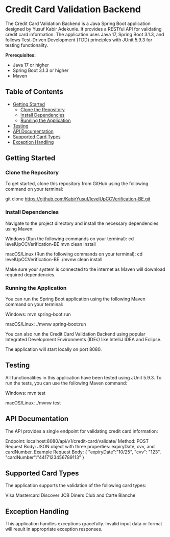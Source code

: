 # Credit Card Validation Backend

The Credit Card Validation Backend is a Java Spring Boot application designed by Yusuf Kabir Adekunle. It provides a RESTful API for validating credit card information. The application uses Java 17, Spring Boot 3.1.3, and follows Test-Driven Development (TDD) principles with JUnit 5.9.3 for testing functionality.

**Prerequisites:**
- Java 17 or higher
- Spring Boot 3.1.3 or higher
- Maven

## Table of Contents

- [Getting Started](#getting-started)
    - [Clone the Repository](#clone-the-repository)
    - [Install Dependencies](#install-dependencies)
    - [Running the Application](#running-the-application)
- [Testing](#testing)
- [API Documentation](#api-documentation)
- [Supported Card Types](#Supported-card-types)
- [Exception Handling](#exception-handling)

## Getting Started

### Clone the Repository

To get started, clone this repository from GitHub using the following command on your terminal:

git clone https://github.com/KabirYusuf/levelUpCCVerification-BE.git

### Install Dependencies
Navigate to the project directory and install the necessary dependencies using Maven:

Windows (Run the following commands on your terminal):
cd levelUpCCVerification-BE
mvn clean install

macOS/Linux (Run the following commands on your terminal):
cd levelUpCCVerification-BE
./mvnw clean install

Make sure your system is connected to the internet as Maven will download required dependencies.

### Running the Application
You can run the Spring Boot application using the following Maven command on your terminal:

Windows:
mvn spring-boot:run

macOS/Linux:
./mvnw spring-boot:run

You can also run the Credit Card Validation Backend using popular Integrated Development Environments (IDEs) like IntelliJ IDEA and Eclipse.

The application will start locally on port 8080.

## Testing
All functionalities in this application have been tested using JUnit 5.9.3. To run the tests, you can use the following Maven command:

Windows:
mvn test

macOS/Linux:
./mvnw test

## API Documentation
The API provides a single endpoint for validating credit card information:

Endpoint: localhost:8080/api/v1/credit-card/validate/
Method: POST
Request Body: JSON object with three properties: expiryDate, cvv, and cardNumber.
Example Request Body:
{
"expiryDate":"10/25",
"cvv": "123",
"cardNumber":"4417123456789113"
}

## Supported Card Types
The application supports the validation of the following card types:

Visa
Mastercard
Discover
JCB
Diners Club and Carte Blanche

## Exception Handling
This application handles exceptions gracefully. Invalid input data or format will result in appropriate exception responses.




